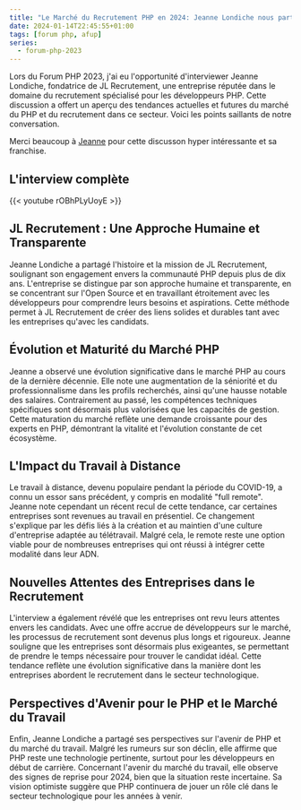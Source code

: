 ```yaml
---
title: "Le Marché du Recrutement PHP en 2024: Jeanne Londiche nous partage sa vision"
date: 2024-01-14T22:45:55+01:00
tags: [forum php, afup]
series:
  - forum-php-2023
---
```


Lors du Forum PHP 2023, j'ai eu l'opportunité d'interviewer Jeanne Londiche, fondatrice de JL Recrutement, une entreprise réputée dans le domaine du recrutement spécialisé pour les développeurs PHP.
Cette discussion a offert un aperçu des tendances actuelles et futures du marché du PHP et du recrutement dans ce secteur. Voici les points saillants de notre conversation.

Merci beaucoup à [Jeanne](https://twitter.com/jlondiche) pour cette discusson hyper intéressante et sa franchise.

## L'interview complète
{{< youtube rOBhPLyUoyE >}}

## JL Recrutement : Une Approche Humaine et Transparente
Jeanne Londiche a partagé l'histoire et la mission de JL Recrutement, soulignant son engagement envers la communauté PHP depuis plus de dix ans. L'entreprise se distingue par son approche humaine et transparente, en se concentrant sur l'Open Source et en travaillant étroitement avec les développeurs pour comprendre leurs besoins et aspirations. Cette méthode permet à JL Recrutement de créer des liens solides et durables tant avec les entreprises qu'avec les candidats.

## Évolution et Maturité du Marché PHP
Jeanne a observé une évolution significative dans le marché PHP au cours de la dernière décennie. Elle note une augmentation de la séniorité et du professionnalisme dans les profils recherchés, ainsi qu'une hausse notable des salaires. Contrairement au passé, les compétences techniques spécifiques sont désormais plus valorisées que les capacités de gestion. Cette maturation du marché reflète une demande croissante pour des experts en PHP, démontrant la vitalité et l'évolution constante de cet écosystème.

## L'Impact du Travail à Distance
Le travail à distance, devenu populaire pendant la période du COVID-19, a connu un essor sans précédent, y compris en modalité "full remote". Jeanne note cependant un récent recul de cette tendance, car certaines entreprises sont revenues au travail en présentiel. Ce changement s'explique par les défis liés à la création et au maintien d'une culture d'entreprise adaptée au télétravail. Malgré cela, le remote reste une option viable pour de nombreuses entreprises qui ont réussi à intégrer cette modalité dans leur ADN.

## Nouvelles Attentes des Entreprises dans le Recrutement
L'interview a également révélé que les entreprises ont revu leurs attentes envers les candidats. Avec une offre accrue de développeurs sur le marché, les processus de recrutement sont devenus plus longs et rigoureux. Jeanne souligne que les entreprises sont désormais plus exigeantes, se permettant de prendre le temps nécessaire pour trouver le candidat idéal. Cette tendance reflète une évolution significative dans la manière dont les entreprises abordent le recrutement dans le secteur technologique.

## Perspectives d'Avenir pour le PHP et le Marché du Travail
Enfin, Jeanne Londiche a partagé ses perspectives sur l'avenir de PHP et du marché du travail. Malgré les rumeurs sur son déclin, elle affirme que PHP reste une technologie pertinente, surtout pour les développeurs en début de carrière. Concernant l'avenir du marché du travail, elle observe des signes de reprise pour 2024, bien que la situation reste incertaine. Sa vision optimiste suggère que PHP continuera de jouer un rôle clé dans le secteur technologique pour les années à venir.
